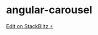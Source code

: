 # angular-carousel

[Edit on StackBlitz ⚡️](https://stackblitz.com/edit/angular-carousel-example-qxbpme)